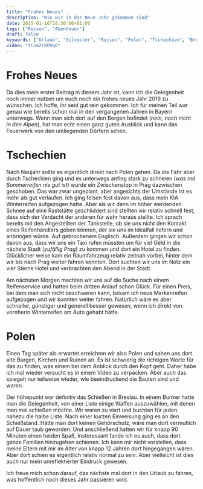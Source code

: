 ```yaml
---
title: "Frohes Neues"
description: "Wie wir in das Neue Jahr gekommen sind"
date: 2019-01-16T18:30:00+01:00
tags: ["Reisen", "Abenteuer"]
draft: false
keywords: ["Urlaub", "Silvester", "Reisen", "Polen", "Tschechien", "Breslau"]
video: "tCumZrHPHq0"
---
```


# Frohes Neues
Da dies mein erster Beitrag in diesem Jahr ist, kann ich die Gelegenheit noch immer nutzen um euch noch ein frohes neues Jahr 2019 zu wünschen. Ich hoffe, ihr seid gut rein gekommen. Ich für meinen Teil war genau wie bereits schon mal in den vergangenen Jahren in Bayern unterwegs. Wenn man sich dort auf den Bergen befindet (_nein, noch nicht in den Alpen_), hat man echt einen ganz guten Ausblick und kann das Feuerwerk von den umliegenden Dörfern sehen.

# Tschechien
Nach Neujahr sollte es eigentlich direkt nach Polen gehen. Da die Fahr aber durch Tschechien ging und es unterwegs anfing stark zu schneien (_was mit Sommerreifen nie gut ist_) wurde ein Zwischenstop in Prag dazwischen geschoben. Das war zwar ungeplant, aber angesichts der Umstände ist es mehr als gut verlaufen. Ich ging felsen fest davon aus, dass mein KIA Winterreifen aufgezogen hatte. Aber als wir dann im höher werdenden Schnee auf eine Raststätte geschliddert sind stellten wir relativ schnell fest, dass sich der Verdacht der anderen für wahr heraus stellte. Ich sprach bereits mit den Angestellten der Tankstelle, ob sie uns nicht den Kontakt eines Reifenhändlers geben können, der sie uns im Idealfall liefern und anbringen würde. Auf gebrochenem Englisch. Außerdem gingen wir schon davon aus, dass wir uns ein Taxi rufen müssten um für viel Geld in die nächste Stadt (_zufällig Prag_) zu kommen und dort ein Hotel zu finden. Glücklicher weise kam ein Räumfahrzeug relativ zeitnah vorbei, hinter dem wir bis nach Prag weiter fahren konnten. Dort suchten wir uns im Netz ein vier Sterne Hotel und verbrachten den Abend in der Stadt.

Am nächsten Morgen machten wir uns auf die Suche nach einem Reifenservice und hatten beim dritten Anlauf schon Glück. Für einen Preis, bei dem man sich nicht beschweren kann, bekam ich neue Markenreifen aufgezogen und wir konnten weiter fahren. Natürlich wäre es aber schneller, günstiger und generell besser gewesen, wenn ich direkt von vornherin Winterreifen am Auto gehabt hätte.

# Polen
Einen Tag später als erwartet erreichten wir also Polen und sahen uns dort alte Burgen, Kirchen und Ruinen an. Es ist schwierig die richtigen Worte für das zu finden, was einem bei dem Anblick durch den Kopf geht. Daher habe ich mal wieder versucht es in einem Video zu verpacken. Aber auch das spiegelt nur teilweise wieder, wie beeindruckend die Bauten sind und waren.

Der höhepunkt war definitiv das Schießen in Breslau. In einem Bunker hatte man die Gelegenheit, von einer Liste einige Waffen auszuwählen, mit denen man mal schießen möchte. Wir waren zu viert und buchten für jeden nahezu die halbe Liste. Nach einer kurzen Einweisung ging es an den Schießstand. Hätte man dort keinen Gehörschutz, wäre man dort vermutlich auf Dauer taub geworden. Und anschließend hatten wir für knapp 90 Minuten einen heiden Spaß, Insteressant fande ich es auch, dass dort ganze Familien hinzugehen schienen. Ich kann mir nicht vorstellen, dass meine Eltern mit mir im Alter von knapp 12 Jahren dort hingegangen wären. Aber dort schien es eigentlich relativ normal zu sein. Aber vielleicht ist dies auch nur mein unreflektierter Eindruck gewesen.

Ich freue mich schon darauf, das nächste mal dort in den Urlaub zu fahren, was hoffentlich noch dieses Jahr passieren wird. 
